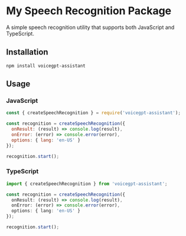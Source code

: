 # My Speech Recognition Package

A simple speech recognition utility that supports both JavaScript and TypeScript.

## Installation

```npm
npm install voicegpt-assistant
``` 

## Usage

### JavaScript

```javascript
const { createSpeechRecognition } = require('voicegpt-assistant');

const recognition = createSpeechRecognition({
  onResult: (result) => console.log(result),
  onError: (error) => console.error(error),
  options: { lang: 'en-US' }
});

recognition.start();
```


### TypeScript

```typescript
import { createSpeechRecognition } from 'voicegpt-assistant';

const recognition = createSpeechRecognition({
  onResult: (result) => console.log(result),
  onError: (error) => console.error(error),
  options: { lang: 'en-US' }
});

recognition.start();

```
 
